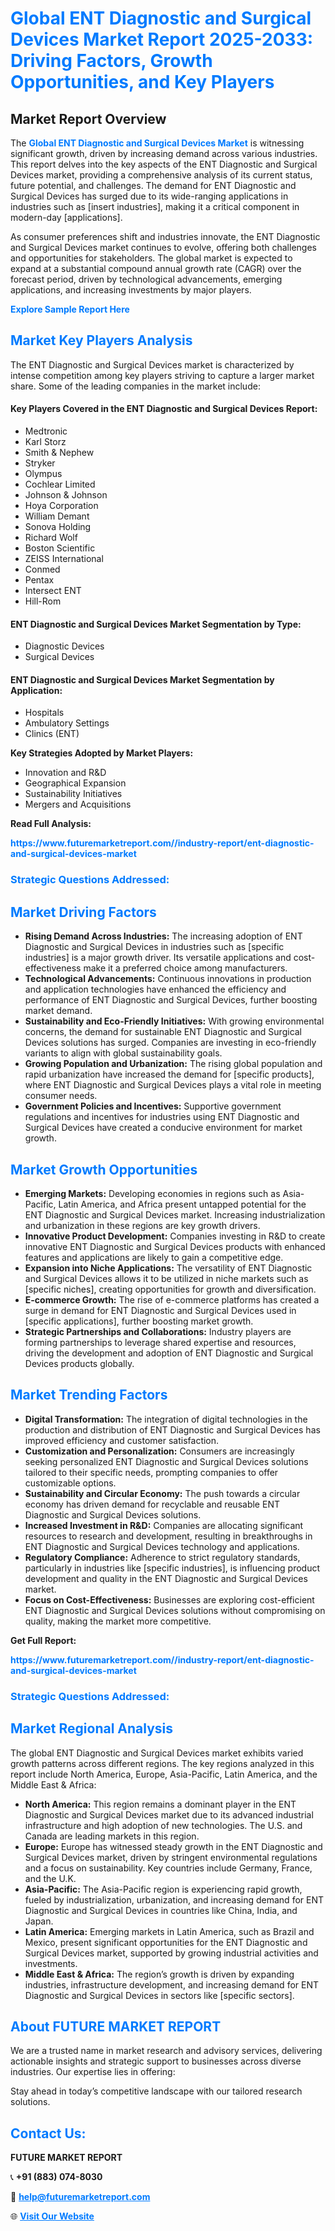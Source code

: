 <h1 style="color: #007BFF;">Global ENT Diagnostic and Surgical Devices Market Report 2025-2033: Driving Factors, Growth Opportunities, and Key Players</h1>

<section id="overview">
<h2>Market Report Overview</h2>
<p>The <a href="https://www.futuremarketreport.com//industry-report/ent-diagnostic-and-surgical-devices-market" style="color: #007BFF; text-decoration: none;"><strong>Global ENT Diagnostic and Surgical Devices Market</strong></a> is witnessing significant growth, driven by increasing demand across various industries. This report delves into the key aspects of the ENT Diagnostic and Surgical Devices market, providing a comprehensive analysis of its current status, future potential, and challenges. The demand for ENT Diagnostic and Surgical Devices has surged due to its wide-ranging applications in industries such as [insert industries], making it a critical component in modern-day [applications].</p>
<p>As consumer preferences shift and industries innovate, the ENT Diagnostic and Surgical Devices market continues to evolve, offering both challenges and opportunities for stakeholders. The global market is expected to expand at a substantial compound annual growth rate (CAGR) over the forecast period, driven by technological advancements, emerging applications, and increasing investments by major players.</p>
</section>

<section id="overview">
<p><a href="https://www.futuremarketreport.com//request-sample/reportId=60022" style="color: #007BFF; text-decoration: none;"><strong>Explore Sample Report Here</strong></a></p>
</section>

<section id="key-players">
<h2 style="color: #007BFF;">Market Key Players Analysis</h2>
<p>The ENT Diagnostic and Surgical Devices market is characterized by intense competition among key players striving to capture a larger market share. Some of the leading companies in the market include:</p>
<h4>Key Players Covered in the ENT Diagnostic and Surgical Devices Report:</h4>
<ul><li>Medtronic</li><li>Karl Storz</li><li>Smith &amp; Nephew</li><li>Stryker</li><li>Olympus</li><li>Cochlear Limited</li><li>Johnson &amp; Johnson</li><li>Hoya Corporation</li><li>William Demant</li><li>Sonova Holding</li><li>Richard Wolf</li><li>Boston Scientific</li><li>ZEISS International</li><li>Conmed</li><li>Pentax</li><li>Intersect ENT</li><li>Hill-Rom</li></ul>
<h4>ENT Diagnostic and Surgical Devices Market Segmentation by Type:</h4>
<ul><li>Diagnostic Devices</li><li>Surgical Devices</li></ul>

<h4>ENT Diagnostic and Surgical Devices Market Segmentation by Application:</h4>
<ul><li>Hospitals</li><li>Ambulatory Settings</li><li>Clinics (ENT)</li></ul>
<p><strong>Key Strategies Adopted by Market Players:</strong></p>
<ul>
<li>Innovation and R&D</li>
<li>Geographical Expansion</li>
<li>Sustainability Initiatives</li>
<li>Mergers and Acquisitions</li>
</ul>
</section>

<section>
<p><strong>Read Full Analysis: </strong></p><a href="https://www.futuremarketreport.com//industry-report/ent-diagnostic-and-surgical-devices-market" style="color: #007BFF; text-decoration: none;"><strong>https://www.futuremarketreport.com//industry-report/ent-diagnostic-and-surgical-devices-market</strong></a>
<h3 style="color: #007BFF;">Strategic Questions Addressed:</h3>
</section>

<section id="driving-factors">
<h2 style="color: #007BFF;">Market Driving Factors</h2>
<ul>
<li><strong>Rising Demand Across Industries:</strong> The increasing adoption of ENT Diagnostic and Surgical Devices in industries such as [specific industries] is a major growth driver. Its versatile applications and cost-effectiveness make it a preferred choice among manufacturers.</li>
<li><strong>Technological Advancements:</strong> Continuous innovations in production and application technologies have enhanced the efficiency and performance of ENT Diagnostic and Surgical Devices, further boosting market demand.</li>
<li><strong>Sustainability and Eco-Friendly Initiatives:</strong> With growing environmental concerns, the demand for sustainable ENT Diagnostic and Surgical Devices solutions has surged. Companies are investing in eco-friendly variants to align with global sustainability goals.</li>
<li><strong>Growing Population and Urbanization:</strong> The rising global population and rapid urbanization have increased the demand for [specific products], where ENT Diagnostic and Surgical Devices plays a vital role in meeting consumer needs.</li>
<li><strong>Government Policies and Incentives:</strong> Supportive government regulations and incentives for industries using ENT Diagnostic and Surgical Devices have created a conducive environment for market growth.</li>
</ul>
</section>

<section id="growth-opportunities">
<h2 style="color: #007BFF;">Market Growth Opportunities</h2>
<ul>
<li><strong>Emerging Markets:</strong> Developing economies in regions such as Asia-Pacific, Latin America, and Africa present untapped potential for the ENT Diagnostic and Surgical Devices market. Increasing industrialization and urbanization in these regions are key growth drivers.</li>
<li><strong>Innovative Product Development:</strong> Companies investing in R&D to create innovative ENT Diagnostic and Surgical Devices products with enhanced features and applications are likely to gain a competitive edge.</li>
<li><strong>Expansion into Niche Applications:</strong> The versatility of ENT Diagnostic and Surgical Devices allows it to be utilized in niche markets such as [specific niches], creating opportunities for growth and diversification.</li>
<li><strong>E-commerce Growth:</strong> The rise of e-commerce platforms has created a surge in demand for ENT Diagnostic and Surgical Devices used in [specific applications], further boosting market growth.</li>
<li><strong>Strategic Partnerships and Collaborations:</strong> Industry players are forming partnerships to leverage shared expertise and resources, driving the development and adoption of ENT Diagnostic and Surgical Devices products globally.</li>
</ul>
</section>

<section id="trending-factors">
<h2 style="color: #007BFF;">Market Trending Factors</h2>
<ul>
<li><strong>Digital Transformation:</strong> The integration of digital technologies in the production and distribution of ENT Diagnostic and Surgical Devices has improved efficiency and customer satisfaction.</li>
<li><strong>Customization and Personalization:</strong> Consumers are increasingly seeking personalized ENT Diagnostic and Surgical Devices solutions tailored to their specific needs, prompting companies to offer customizable options.</li>
<li><strong>Sustainability and Circular Economy:</strong> The push towards a circular economy has driven demand for recyclable and reusable ENT Diagnostic and Surgical Devices solutions.</li>
<li><strong>Increased Investment in R&D:</strong> Companies are allocating significant resources to research and development, resulting in breakthroughs in ENT Diagnostic and Surgical Devices technology and applications.</li>
<li><strong>Regulatory Compliance:</strong> Adherence to strict regulatory standards, particularly in industries like [specific industries], is influencing product development and quality in the ENT Diagnostic and Surgical Devices market.</li>
<li><strong>Focus on Cost-Effectiveness:</strong> Businesses are exploring cost-efficient ENT Diagnostic and Surgical Devices solutions without compromising on quality, making the market more competitive.</li>
</ul>
</section>

<section>
<p><strong>Get Full Report: </strong></p><a href="https://www.futuremarketreport.com//industry-report/ent-diagnostic-and-surgical-devices-market" style="color: #007BFF; text-decoration: none;"><strong>https://www.futuremarketreport.com//industry-report/ent-diagnostic-and-surgical-devices-market</strong></a>
<h3 style="color: #007BFF;">Strategic Questions Addressed:</h3>
</section>


<section id="regional-analysis">
<h2 style="color: #007BFF;">Market Regional Analysis</h2>
<p>The global ENT Diagnostic and Surgical Devices market exhibits varied growth patterns across different regions. The key regions analyzed in this report include North America, Europe, Asia-Pacific, Latin America, and the Middle East & Africa:</p>
<ul>
<li><strong>North America:</strong> This region remains a dominant player in the ENT Diagnostic and Surgical Devices market due to its advanced industrial infrastructure and high adoption of new technologies. The U.S. and Canada are leading markets in this region.</li>
<li><strong>Europe:</strong> Europe has witnessed steady growth in the ENT Diagnostic and Surgical Devices market, driven by stringent environmental regulations and a focus on sustainability. Key countries include Germany, France, and the U.K.</li>
<li><strong>Asia-Pacific:</strong> The Asia-Pacific region is experiencing rapid growth, fueled by industrialization, urbanization, and increasing demand for ENT Diagnostic and Surgical Devices in countries like China, India, and Japan.</li>
<li><strong>Latin America:</strong> Emerging markets in Latin America, such as Brazil and Mexico, present significant opportunities for the ENT Diagnostic and Surgical Devices market, supported by growing industrial activities and investments.</li>
<li><strong>Middle East & Africa:</strong> The region’s growth is driven by expanding industries, infrastructure development, and increasing demand for ENT Diagnostic and Surgical Devices in sectors like [specific sectors].</li>
</ul>
</section>

<footer>
<h2 style="color: #007BFF;">About FUTURE MARKET REPORT</h2>
<p>We are a trusted name in market research and advisory services, delivering actionable insights and strategic support to businesses across diverse industries. Our expertise lies in offering:</p>

<p>Stay ahead in today’s competitive landscape with our tailored research solutions.</p>

<h2 style="color: #007BFF;">Contact Us:</h2>
<p><strong>FUTURE MARKET REPORT</strong></p>
<p>📞 <strong>+91 (883) 074-8030</strong></p>
<p>📧 <strong><a href="mailto:help@futuremarketreport.com" style="color: #007BFF;">help@futuremarketreport.com</a></strong></p>
<p>🌐 <strong><a href="https://www.futuremarketreport.com/" style="color: #007BFF;">Visit Our Website</a></strong></p>
</footer>